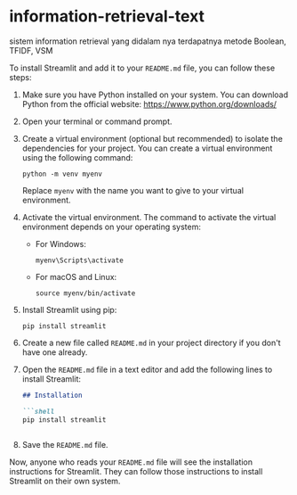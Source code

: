 # information-retrieval-text
sistem information retrieval yang didalam nya terdapatnya metode Boolean, TFIDF, VSM

To install Streamlit and add it to your `README.md` file, you can follow these steps:

1. Make sure you have Python installed on your system. You can download Python from the official website: https://www.python.org/downloads/

2. Open your terminal or command prompt.

3. Create a virtual environment (optional but recommended) to isolate the dependencies for your project. You can create a virtual environment using the following command:

   ```shell
   python -m venv myenv
   ```

   Replace `myenv` with the name you want to give to your virtual environment.

4. Activate the virtual environment. The command to activate the virtual environment depends on your operating system:

   - For Windows:

     ```shell
     myenv\Scripts\activate
     ```

   - For macOS and Linux:

     ```shell
     source myenv/bin/activate
     ```

5. Install Streamlit using pip:

   ```shell
   pip install streamlit
   ```

6. Create a new file called `README.md` in your project directory if you don't have one already.

7. Open the `README.md` file in a text editor and add the following lines to install Streamlit:

   ```markdown
   ## Installation

   ```shell
   pip install streamlit
   ```

   ```

8. Save the `README.md` file.

Now, anyone who reads your `README.md` file will see the installation instructions for Streamlit. They can follow those instructions to install Streamlit on their own system.
